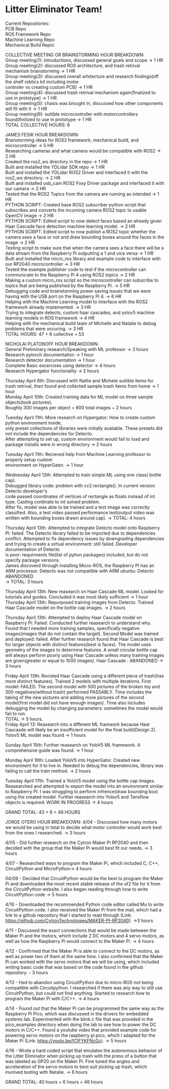# Litter Eliminator Team!

Current Repositories:\
PCB Repo\
ROS Framework Repo\
Machine Learning Repo\
Mechanical Build Repo\

COLLECTIVE MEETING OR BRAINSTORMING HOUR BREAKDOWN:\
Group meeting(1): introductions, discussed general goals and scope -> 1 HR  
Group meeting(2): discussed ROS architecture, and trash retrival mechanism brainstorming -> 1 HR  
Group meeting(3): discussed overall arhitecture and research findings(off the shelf robtics kit including motor  
controler vs creating custom PCB)  -> 1 HR  
Group meeting(4): discussed trash retrival mechanism again(finalized to use in prototype)  -> 1 HR  
Group meeting(5): chasis was brought in, discussed how other components will fit with it -> 1 HR  
Group meeting(6): suitible microcontroller with motorcontrollers found(finilized to use in prototype -> 1 HR  
TOTAL COLLECTIVE HOURS: 6  


JAMES FESIK HOUR BREAKDOWN:\
Brainstorming ideas for ROS2 framework, mechanical build, and microcontroller -> 5 HR\
Researching cameras and what camera would be compatible with ROS2 -> 2 HR\
Created the ros2_ws directory in the repo -> 1 HR\
Built and installed the YDLidar SDK repo -> 1 HR\
Built and installed the YDLidar ROS2 Driver and interfaced it with the ros2_ws directory. -> 2 HR\
Built and installed usb_cam ROS2 Foxy Driver package and interfaced it with our camera -> 2 HR\
Tested that the ROS2 Topics from the camera are running as intended -> 1 HR\
PYTHON SCRIPT: Created base ROS2 subscriber python script that subscribes and converts the incoming camera ROS2 topic to usable OpenCV image -> 2 HR\
PYTHON SCRIPT: Edited script to now detect faces based an already given Haar Cascade face detection machine learning model. -> 2 HR\
PYTHON SCRIPT: Edited script to now publish a ROS2 topic whether the camera sees a face or not and draw bounding boxes around the faces in the image -> 2 HR\
Testing script to make sure that when the camera sees a face there will be a data stream from the Raspberry Pi outputting a 1 and vice versa -> 1 HR\
Built and installed the micro_ros library and example code to interface with our RP2040 microcontroller -> 3 HR\
Tested the example publisher code to test if the microcontroller can communicate to the Raspberry Pi 4 using ROS2 topics -> 2 HR\
Making a custom micro_ros script so the microcontroller can subscribe to topics that are being published by the Raspberry Pi. -> 5 HR\
Debugging code and brainstorming power saving issues that we were having with the USB port on the Raspberry Pi 4. -> 6 HR\
Helping with the Machine Learning model to interface with the ROS2 framework already implemented. -> 3 HR\
Trying to integrate detecto, custom haar cascades, and yolov5 machine learning models in ROS framework -> 4 HR\
Helping with the mechanical build team of Michelle and Natalie to debug problems that were occuring. -> 3 HR\
TOTAL HOURS: 47 + 6 collective = 53

NICHOLAI PLATONOFF HOUR BREAKDOWN:  
General Preliminary research/Speaking with ML professor -> 3 hours  
Research pytorch documentation -> 1 hour  
Research detector documentation -> 1 hour  
Complete Basic excercises using detector -> 4 hours  
Research Hypergator functionality -> 2 hours  
  
Thursday April 6th: Discussed with Natlie and Michele suitible items for trash retrival, then found and collected sample trash items from home -> 1 hour  
Monday April 10th: Created training data for ML model on three sample objects(took pictures).  
Roughly 300 images per object = 900 total images ~ 2 hours  
  
Tuesday April 11th: More research on Hypergator: How to create custom python environment inside,  
only preset collections of libraries were initially avaliable. These presets did not include the dependencies for Detecto.  
After attempting to set up, custom environment would fail to load and package installs were in wrong directory    -> 2 hours  
  
Tuesday April 11th: Recieved help from Machine Learning professor to properly setup custom  
environment on HyperGator.  -> 1 hour  

Wednesday April 12th: Attempted to train simple ML using one class( bottle cap).  
Debugged library code: problem with cv2.rectangle(). In current version Detecto developer's  
code passed coordinates of vertices of rectangle as floats instead of int type. Casting cordinate to int solved problem.  
After fix, model was able to be trained and a test image was correctly classified. Also, a test video passed performance test(output video was   
written with bounding boxes drawn around cap). -> TOTAL: 4 hours  

Thursday April 13th: Attempted to integrate Detecto model onto Raspberry PI: failed. The Detecto library failed to be imported due to dependencies conflict. 
Attempted to fix dependency issues by downgrading dependencies and trying to create a virtual environment: still failed. Developer documentation of Detecto  
is poor: requirments file(list of pyhon packages) included, but do not specify package versions.  
James discoverd through installing Micro-ROS, the Raspberry PI has an ARM processor. Detecto was not compatible with ARM ubuntu: Detecto ABANDONED  
-> TOTAL: 3 hours  
  
Thursday April 13th: New reasearch on Haar Cascade ML model. Looked for tutorials and guides. Concluded it was most likely sufficient -> 1 hour  
Thursday April 13th: Repurposed training images from Detecto. Trained Haar Cascade model on the bottle cap images. -> 2 hours  
  
Thursday April 13th: Attempted to deploy Haar Cascade model on Raspberry Pi: Failed. Conducted further reasearch to understand why. Found that I needed more
training samples, specifically negative images(images that do not contain the target). Second Model was trained and deployed: failed. After further research
found that Haar Cascade is best for larger objects with distinct features(best is faces). The model uses geometry of the images to determine features. A small circular bottle cap will always perform poorly using Haar Cascade unless many training images are given(greater or equal to 1000 images). 
Haar Cascade : ABANDONED -> 3 hours
  
Friday April 13th: Revisted Haar Cascade using a different piece of trash(has more distinct features). Trained 2 models with multiple iterations. First model: FAILED. The second model with 500 pictures of the broken toy and 300 negatives(without trash) performed PASSABLY. Time includes the taking of the new pictures and adding more pictures of the second model(first model did not have enough images). Time also includes debugging the model by changing parameters: sometimes the model would fail to run.  
TOTAL -> 5 hours.  
Friday April 13: Reasearch into a different ML framwork because Haar Cascasde will likely be an insufficient model for the final build(Design 2). Yolov5 ML model was found -> 1 hours  

Sunday April 15th: Further reasearch on YoloV5 ML framework. A comprehensive guide was found. -> 1 hour

Monday April 16th: Loaded YoloV5 into HyperGator. Created new environment for it to live in. Needed to debug the dependencies, library was failing to call the train method. -> 2 hours

Tuesday April 17th: Trained a YoloV5 model using the bottle cap images. Reasearched and attempted to export the model into an environment similar to Raspberry PI. I 
was struggling to perform infrence(draw bounding box) using the created model. Further reasearch into Yolov5 and Tensflow objects is required: WORK IN PROGRESS
-> 4 hours

GRAND TOTAL: 43 + 6 = 49 HOURS

JORGE OTERO HOUR BREAKDOWN:
4/04 - Discussed how many motors we would be using in total to decide what motor controller would work best from the ones I researched. -> 3 hours

4/05 - Did further research on the Cytron Maker Pi RP2040 and then decided with the group that the Maker Pi would best fit our needs. -> 3 hours

4/07 - Researched ways to program the Maker Pi, which included  C, C++, CircuitPython and MicroPython-> 4 hours

04/09 - Decided that CircuitPython would be the best to program the Maker Pi and downloaded the most recent stable release of the uf2 file for it from the CircuitPython website. I also began reading through how to write CircuitPython code -> 5 hours

4/10 - Downloaded the recommended Python code editor called Mu to write CircuitPython code. I also received the Maker Pi from the mail, which had a link to a github repository that I started to read through (Link: https://github.com/CytronTechnologies/MAKER-PI-RP2040). ->3 hours

4/11 - Discussed the exact connections that would be made between the Maker Pi and the motors, which include 2 DC motors and 4 servo motors, as well as how the Raspberry Pi would connect to the Maker Pi. -> 4 hours

4/12 - Confirmed that the Maker Pi is able to connect to the DC motors, as well as power two of them at the same time. I also confirmed that the Maker Pi can worked with the servo motors that we will be using, which included writing basic code that was based on the code found in the github repository. - 3 hours

4/13 - Had to abandon using CircuitPython due to micro-ROS not being compatible with Circuitpython. I researched if there was any way to still use CircuitPython, but could not find anything. Started to research how to program the Maker Pi with C/C++. -> 4 hours

4/14 - Found out that the Maker Pi can be programmed the same way as the Raspberry Pi Pico, which was discussed in the drivers for embedded systems lab. Experimented with the blink.c file that was provided in the pico_examples directory when doing the lab to see how to power the DC motors in C/C++. Found a youtube video that provided example code for powering servo motors on the raspberry pi pico, which I adapted for the Maker Pi (Link: https://youtu.be/fCIFYKFNcGc). -> 5 hours

4/16 - Wrote a hard coded script that emulates the autonomous behavior of the Litter Eliminator when picking up trash with the press of a button that was labeled as GP20 on the Maker Pi. Fine tuned the angles and acceleration of the servo motors to best suit picking up trash, which involved testing with Natalie. -> 6 hours

GRAND TOTAL: 40 hours + 6 hours = 46 hours


